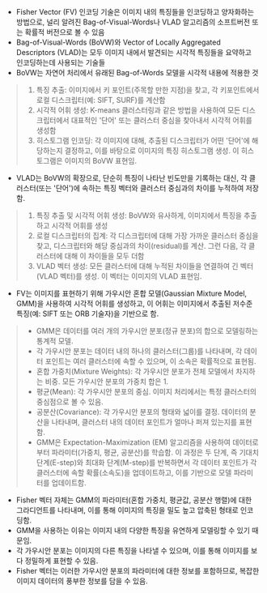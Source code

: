 - Fisher Vector (FV) 인코딩 기술은 이미지 내의 특징들을 인코딩하고 양자화하는 방법으로, 널리 알려진 Bag-of-Visual-Words나 VLAD 알고리즘의 소프트버전 또는 확률적 버전으로 볼 수 있음
- Bag-of-Visual-Words (BoVW)와 Vector of Locally Aggregated Descriptors (VLAD)는 모두 이미지 내에서 발견되는 시각적 특징들을 요약하고 인코딩하는데 사용되는 기술들
- BoVW는 자연어 처리에서 유래된 Bag-of-Words 모델을 시각적 내용에 적용한 것
> 1) 특징 추출: 이미지에서 키 포인트(주목할 만한 지점)을 찾고, 각 키포인트에서 로컬 디스크립터(예: SIFT, SURF)를 계산함
> 2) 시각적 어휘 생성: K-means 클러스터링과 같은 방법을 사용하여 모든 디스크립터에서 대표적인 '단어' 또는 클러스터 중심을 찾아내서 시각적 어휘를 생성함
> 3) 히스토그램 인코딩: 각 이미지에 대해, 추출된 디스크립터가 어떤 '단어'에 해당하는지 결정하고, 이를 바탕으로 이미지의 특징 히스토그램 생성. 이 히스토그램은 이미지의 BoVW 표현임.
- VLAD는 BoVW의 확장으로, 단순히 특징이 나타난 빈도만을 기록하는 대신, 각 클러스터(또는 '단어')에 속하는 특징 벡터와 클러스터 중심과의 차이를 누적하여 저장함.
> 1) 특징 추출 및 시각적 어휘 생성: BoVW와 유사하게, 이미지에서 특징을 추출하고 시각적 어휘를 생성
> 2) 로컬 디스크립터의 집계: 각 디스크립터에 대해 가장 가까운 클러스터 중심을 찾고, 디스크립터와 해당 중심과의 차이(residual)를 계산. 그런 다음, 각 클러스터에 대해 이 차이들을 모두 더함
> 3) VLAD 벡터 생성: 모든 클러스터에 대해 누적된 차이들을 연결하여 긴 벡터(VLAD 벡터)를 생성. 이 벡터는 이미지의 VLAD 표현임.
- FV는 이미지를 표현하기 위해 가우시안 혼합 모델(Gaussian Mixture Model, GMM)을 사용하여 시각적 어휘를 생성하고, 이 어휘는 이미지에서 추출된 저수준 특징(예: SIFT 또는 ORB 기술자)을 기반으로 함.
> - GMM은 데이터를 여러 개의 가우시안 분포(정규 분포)의 합으로 모델링하는 통계적 모델.
> - 각 가우시안 분포는 데이터 내의 하나의 클러스터(그룹)를 나타내며, 각 데이터 포인트는 여러 클러스터에 속할 수 있으며, 이 소속은 확률적으로 표현됨.
> - 혼합 가중치(Mixture Weights): 각 가우시안 분포가 전체 모델에서 차지하는 비중. 모든 가우시안 분포의 가중치 합은 1.
> - 평균(Mean): 각 가우시안 분포의 중심. 이미지 처리에서는 특정 클러스터의 중심점으로 볼 수 있음.
> - 공분산(Covariance): 각 가우시안 분포의 형태와 넓이를 결정. 데이터의 분산을 나타내며, 클러스터 내의 데이터 포인트가 얼마나 퍼져 있는지를 표현함.
> - GMM은 Expectation-Maximization (EM) 알고리즘을 사용하여 데이터로부터 파라미터(가중치, 평균, 공분산)를 학습함. 이 과정은 두 단계, 즉 기대치 단계(E-step)와 최대화 단계(M-step)를 반복하면서 각 데이터 포인트가 각 클러스터에 속할 확률(소속도)을 업데이트하고, 이를 기반으로 모델 파라미터를 업데이트함.
- Fisher 벡터 자체는 GMM의 파라미터(혼합 가중치, 평균값, 공분산 행렬)에 대한 그라디언트를 나타내며, 이를 통해 이미지의 특징을 밀도 높고 압축된 형태로 인코딩함.
- GMM을 사용하는 이유는 이미지 내의 다양한 특징을 유연하게 모델링할 수 있기 때문임.
- 각 가우시안 분포는 이미지의 다른 특징을 나타낼 수 있으며, 이를 통해 이미지를 보다 정밀하게 표현할 수 있음. 
- Fisher 벡터는 이러한 가우시안 분포의 파라미터에 대한 정보를 포함하므로, 복잡한 이미지 데이터의 풍부한 정보를 담을 수 있음. 
